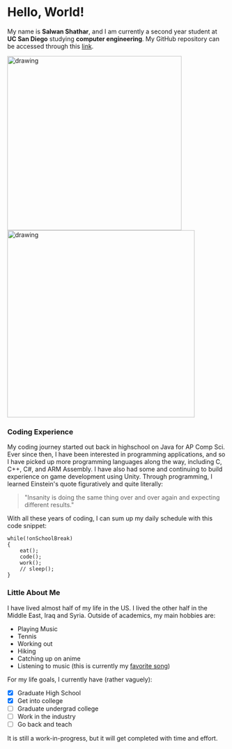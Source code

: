 # Hello, World!
My name is **Salwan Shathar**, and I am currently a second year student at **UC San Diego** studying **computer engineering**. My GitHub repository can be accessed through this [link](https://github.com/sal-iraqi/GitHub-Pages.git).

<img src="http://www.trippumbach.com/wp-content/uploads/2020/01/UCSD.jpg" alt="drawing" width="400"/> <img src="https://i.ytimg.com/vi/avZTQgLs064/maxresdefault.jpg" alt="drawing" width="430"/>

### Coding Experience
My coding journey started out back in highschool on Java for AP Comp Sci. 
Ever since then, I have been interested in programming applications, and so I have picked up more programming languages along the way, 
including C, C++, C#, and ARM Assembly. I have also had some and continuing to build experience on game development using Unity. Through programming, I learned Einstein's quote figuratively and quite literally:
> "Insanity is doing the same thing over and over again and expecting different results."

With all these years of coding, I can sum up my daily schedule with this code snippet:
```
while(!onSchoolBreak)
{
    eat();
    code();
    work();
    // sleep();
}
```

### Little About Me
I have lived almost half of my life in the US. I lived the other half in the Middle East, Iraq and Syria. Outside of academics, my main hobbies are:
- Playing Music
- Tennis
- Working out
- Hiking
- Catching up on anime
- Listening to music (this is currently my [favorite song](https://youtu.be/dQw4w9WgXcQ))

For my life goals, I currently have (rather vaguely):
- [x] Graduate High School
- [x] Get into college
- [ ] Graduate undergrad college
- [ ] Work in the industry
- [ ] Go back and teach

It is still a work-in-progress, but it will get completed with time and effort.
